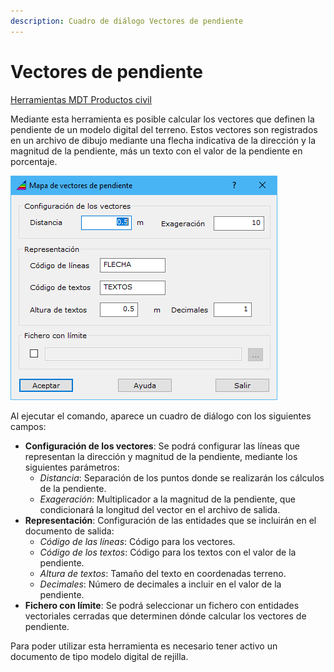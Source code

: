 ```yaml
---
description: Cuadro de diálogo Vectores de pendiente
---
```


# Vectores de pendiente

[Herramientas MDT Productos civil](../fichas-de-herramientas/ficha-de-herramientas-mdt/productos-civil.md)

Mediante esta herramienta es posible calcular los vectores que definen la pendiente de un modelo digital del terreno. Estos vectores son registrados en un archivo de dibujo mediante una flecha indicativa de la dirección y la magnitud de la pendiente, más un texto con el valor de la pendiente en porcentaje. 

![Cuadro de diálogo Vectores de pendiente](../../.gitbook/assets/image-69.png)

Al ejecutar el comando, aparece un cuadro de diálogo con los siguientes campos:

* **Configuración de los vectores**: Se podrá configurar las líneas que representan la dirección y magnitud de la pendiente, mediante los siguientes parámetros:
  * _Distancia_: Separación de los puntos donde se realizarán los cálculos de la pendiente.
  * _Exageración_: Multiplicador a la magnitud de la pendiente, que condicionará la longitud del vector en el archivo de salida.
* **Representación**: Configuración de las entidades que se incluirán en el documento de salida:
  * _Código de las líneas_: Código para los vectores.
  * _Código de los textos_: Código para los textos con el valor de la pendiente.
  * _Altura de textos_: Tamaño del texto en coordenadas terreno.
  * _Decimales_: Número de decimales a incluir en el valor de la pendiente.
* **Fichero con límite**: Se podrá seleccionar un fichero con entidades vectoriales cerradas que determinen dónde calcular los vectores de pendiente.

Para poder utilizar esta herramienta es necesario tener activo un documento de tipo modelo digital de rejilla.
